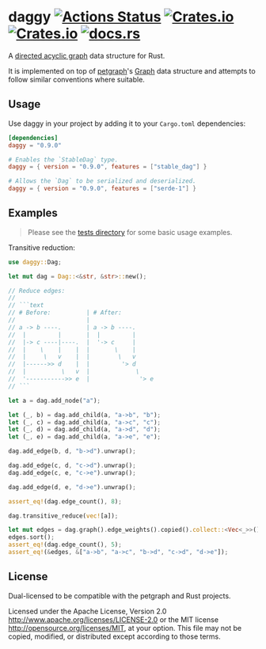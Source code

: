 # daggy [![Actions Status](https://github.com/mitchmindtree/daggy/workflows/daggy/badge.svg)](https://github.com/mitchmindtree/daggy/actions) [![Crates.io](https://img.shields.io/crates/v/daggy.svg)](https://crates.io/crates/daggy) [![Crates.io](https://img.shields.io/crates/l/daggy.svg)](https://github.com/mitchmindtree/daggy/blob/master/LICENSE-MIT) [![docs.rs](https://docs.rs/daggy/badge.svg)](https://docs.rs/daggy/)


A [directed acyclic graph](https://en.wikipedia.org/wiki/Directed_acyclic_graph) data structure for Rust.

It is implemented on top of [petgraph](https://github.com/petgraph/petgraph)'s [Graph](https://docs.rs/petgraph/latest/petgraph/graph/struct.Graph.html) data structure and attempts to follow similar conventions where suitable.


## Usage

Use daggy in your project by adding it to your `Cargo.toml` dependencies:

```toml
[dependencies]
daggy = "0.9.0"

# Enables the `StableDag` type.
daggy = { version = "0.9.0", features = ["stable_dag"] }

# Allows the `Dag` to be serialized and deserialized.
daggy = { version = "0.9.0", features = ["serde-1"] }
```

## Examples

> Please see the [tests directory](https://github.com/mitchmindtree/daggy/tree/master/tests) for some basic usage examples.

Transitive reduction:

```rust
use daggy::Dag;

let mut dag = Dag::<&str, &str>::new();

// Reduce edges:
//
// ```text
// # Before:          | # After:
//                    |
// a -> b ----.       | a -> b ----.
//  |         |       |  |         |
//  |-> c ----|----.  |  '-> c     |
//  |    \    |    |  |       \    |
//  |     \   v    |  |        \   v
//  |------>> d    |  |         '> d
//  |          \   v  |             \
//  '----------->> e  |              '> e
// ```

let a = dag.add_node("a");

let (_, b) = dag.add_child(a, "a->b", "b");
let (_, c) = dag.add_child(a, "a->c", "c");
let (_, d) = dag.add_child(a, "a->d", "d");
let (_, e) = dag.add_child(a, "a->e", "e");

dag.add_edge(b, d, "b->d").unwrap();

dag.add_edge(c, d, "c->d").unwrap();
dag.add_edge(c, e, "c->e").unwrap();

dag.add_edge(d, e, "d->e").unwrap();

assert_eq!(dag.edge_count(), 8);

dag.transitive_reduce(vec![a]);

let mut edges = dag.graph().edge_weights().copied().collect::<Vec<_>>();
edges.sort();
assert_eq!(dag.edge_count(), 5);
assert_eq!(&edges, &["a->b", "a->c", "b->d", "c->d", "d->e"]);
```


## License

Dual-licensed to be compatible with the petgraph and Rust projects.

Licensed under the Apache License, Version 2.0 http://www.apache.org/licenses/LICENSE-2.0 or the MIT license http://opensource.org/licenses/MIT, at your option. This file may not be copied, modified, or distributed except according to those terms.
